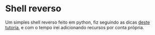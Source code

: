 # Shell reverso

Um simples shell reverso feito em python, fiz seguindo as dicas [deste tutoria](https://www.thepythoncode.com/article/create-reverse-shell-python), e com o tempo irei adicionando recursos por conta própria.
